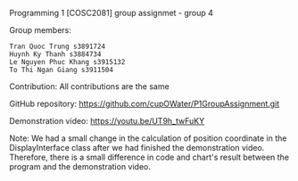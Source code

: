Programming 1 [COSC2081] group assignmet - group 4

Group members:

    Tran Quoc Trung s3891724
    Huynh Ky Thanh s3884734
    Le Nguyen Phuc Khang s3915132
    To Thi Ngan Giang s3911504

Contribution: All contributions are the same

GitHub repository: https://github.com/cupOWater/P1GroupAssignment.git

Demonstration video: https://youtu.be/UT9h_twFuKY

Note: We had a small change in the calculation of 
position coordinate in the DisplayInterface class 
after we had finished the demonstration video. 
Therefore, there is a small difference in code and chart's result
between the program and the demonstration video.